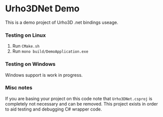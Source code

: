 Urho3DNet Demo
==============

This is a demo project of Urho3D .net bindings useage.

### Testing on Linux

1. Run `CMake.sh`
2. Run `mono build/DemoApplication.exe`

### Testing on Windows

Windows support is work in progress.

### Misc notes

If you are basing your project on this code note that `Urho3DNet.csproj` is completely not necessary and can be removed. This project exists in order to aid testing and debugging C# wrapper code.
